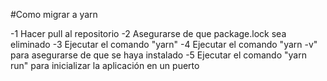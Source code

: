 #Como migrar a yarn

-1 Hacer pull al repositorio
-2 Asegurarse de que package.lock sea eliminado
-3 Ejecutar el comando "yarn"
-4 Ejecutar el comando "yarn -v" para asegurarse de que se haya instalado
-5 Ejecutar el comando "yarn run" para inicializar la aplicación en un puerto
